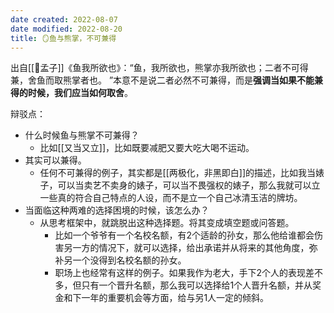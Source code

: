 ```yaml
---
date created: 2022-08-07
date modified: 2022-08-20
title: 🪞鱼与熊掌，不可兼得
---
```


出自[[🧑孟子]]《鱼我所欲也》：“鱼，我所欲也，熊掌亦我所欲也；二者不可得兼，舍鱼而取熊掌者也。 ”本意不是说二者必然不可兼得，而是**强调当如果不能兼得的时候，我们应当如何取舍**。

辩驳点：

- 什么时候鱼与熊掌不可兼得？
	- 比如[[又当又立]]，比如既要减肥又要大吃大喝不运动。
- 其实可以兼得。
	- 任何不可兼得的例子，其实都是[[两极化，非黑即白]]的描述，比如我当婊子，可以当卖艺不卖身的婊子，可以当不畏强权的婊子，那么我就可以立一些真的符合自己特点的人设，而不是立一个自己冰清玉洁的牌坊。
- 当面临这种两难的选择困境的时候，该怎么办？
	- 从思考框架中，就跳脱出这种选择题。将其变成填空题或问答题。
		- 比如一个爷爷有一个名校名额，有2个适龄的孙女，那么他给谁都会伤害另一方的情况下，就可以选择，给出承诺并从将来的其他角度，弥补另一个没得到名校名额的孙女。
		- 职场上也经常有这样的例子。如果我作为老大，手下2个人的表现差不多，但只有一个晋升名额，那么我可以选择给1个人晋升名额，并从奖金和下一年的重要机会等方面，给与另1人一定的倾斜。

